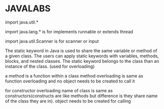 # JAVALABS

import java.util.*

import java.lang.* is for implements runnable or extends thread

import java.util.Scanner  is for scanner or input

 The static keyword in Java is used to share the same variable or method of a given class. The users can apply static keywords with variables, methods, blocks, and nested classes. The static keyword belongs to the class than an instance of the class. (used for overloading)
 
 a method is a function within a class
 method overloading is same as function overloading and no object needs to be created to call it
 
 for constructor overloading name of class is same as constructors(constructs are like methods but difference is they share name of the class they are in). object needs to be created for calling

